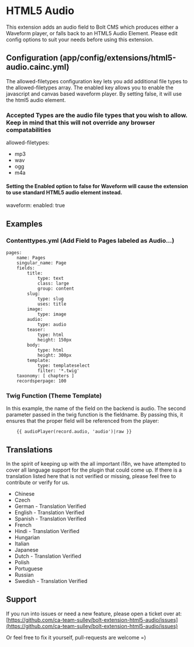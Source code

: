 HTML5 Audio
===========

This extension adds an audio field to Bolt CMS which produces either a Waveform player, or falls back to an HTML5 Audio Element.
Please edit config options to suit your needs before using this extension.

## Configuration (app/config/extensions/html5-audio.cainc.yml)
The allowed-filetypes configuration key lets you add additional file types to the allowed-filetypes array.
The enabled key allows you to enable the javascript and canvas based waveform player. By setting false, it will use the html5 audio element.

### Accepted Types are the audio file types that you wish to allow. Keep in mind that this will not override any browser compatabilities
allowed-filetypes:
  - mp3
  - wav
  - ogg
  - m4a

#### Setting the Enabled option to false for Waveform will cause the extension to use standard HTML5 audio element instead.
waveform:
  enabled: true

## Examples

### Contenttypes.yml (Add Field to Pages labeled as Audio...)

```YML
pages:
    name: Pages
    singular_name: Page
    fields:
        title:
            type: text
            class: large
            group: content
        slug:
            type: slug
            uses: title
        image:
            type: image
        audio:
            type: audio
        teaser:
            type: html
            height: 150px
        body:
            type: html
            height: 300px
        template:
            type: templateselect
            filter: '*.twig'
    taxonomy: [ chapters ]
    recordsperpage: 100
```

### Twig Function (Theme Template)
In this example, the name of the field on the backend is audio. The second parameter passed in the twig function is the fieldname.
By passing this, it ensures that the proper field will be referenced from the player:

```Twig
    {{ audioPlayer(record.audio, 'audio')|raw }}
```

## Translations
In the spirit of keeping up with the all important i18n, we have attempted to cover all language support for the plugin
that could come up. If there is a translation listed here that is not verified or missing, please feel free to contribute
or verify for us.

  - Chinese
  - Czech
  - German - Translation Verified
  - English - Translation Verified
  - Spanish - Translation Verified
  - French
  - Hindi - Translation Verified
  - Hungarian
  - Italian
  - Japanese
  - Dutch - Translation Verified
  - Polish
  - Portuguese
  - Russian
  - Swedish - Translation Verified

## Support
If you run into issues or need a new feature, please open a ticket over at:
[https://github.com/ca-team-sulley/bolt-extension-html5-audio/issues](https://github.com/ca-team-sulley/bolt-extension-html5-audio/issues)

Or feel free to fix it yourself, pull-requests are welcome =)